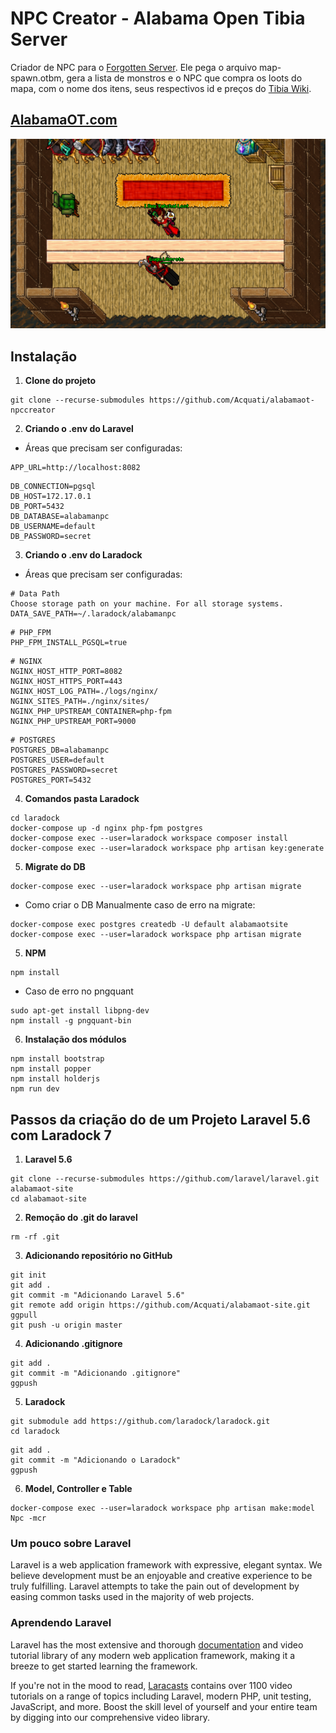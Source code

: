# NPC Creator - Alabama Open Tibia Server

Criador de NPC para o [Forgotten Server](https://github.com/otland/forgottenserver).
Ele pega o arquivo map-spawn.otbm, gera a lista de monstros e o NPC que compra os loots do mapa, com o nome dos itens, seus respectivos id e preços do [Tibia Wiki](https://www.tibiawiki.com.br/).

## [AlabamaOT.com](http://www.alabamaot.com/)

![alt text](https://github.com/Acquati/alabamaot-npccreator/blob/master/public/images/npc-creator.png)

## Instalação

1. **Clone do projeto**

```
git clone --recurse-submodules https://github.com/Acquati/alabamaot-npccreator
```

2. **Criando o .env do Laravel**

- Áreas que precisam ser configuradas:
```
APP_URL=http://localhost:8082
```
```
DB_CONNECTION=pgsql
DB_HOST=172.17.0.1
DB_PORT=5432
DB_DATABASE=alabamanpc
DB_USERNAME=default
DB_PASSWORD=secret
```

3. **Criando o .env do Laradock**

- Áreas que precisam ser configuradas:
```
# Data Path
Choose storage path on your machine. For all storage systems.
DATA_SAVE_PATH=~/.laradock/alabamanpc
```
```
# PHP_FPM
PHP_FPM_INSTALL_PGSQL=true
```
```
# NGINX
NGINX_HOST_HTTP_PORT=8082
NGINX_HOST_HTTPS_PORT=443
NGINX_HOST_LOG_PATH=./logs/nginx/
NGINX_SITES_PATH=./nginx/sites/
NGINX_PHP_UPSTREAM_CONTAINER=php-fpm
NGINX_PHP_UPSTREAM_PORT=9000
```
```
# POSTGRES
POSTGRES_DB=alabamanpc
POSTGRES_USER=default
POSTGRES_PASSWORD=secret
POSTGRES_PORT=5432
```

4. **Comandos pasta Laradock**

```
cd laradock
docker-compose up -d nginx php-fpm postgres
docker-compose exec --user=laradock workspace composer install
docker-compose exec --user=laradock workspace php artisan key:generate
```

5. **Migrate do DB**

```
docker-compose exec --user=laradock workspace php artisan migrate
```
- Como criar o DB Manualmente caso de erro na migrate:
```
docker-compose exec postgres createdb -U default alabamaotsite
docker-compose exec --user=laradock workspace php artisan migrate
```

5. **NPM**

```
npm install
```
- Caso de erro no pngquant
```
sudo apt-get install libpng-dev
npm install -g pngquant-bin
```

6. **Instalação dos módulos**

```
npm install bootstrap
npm install popper
npm install holderjs
npm run dev
```

## Passos da criação do de um Projeto Laravel 5.6 com Laradock 7

1. **Laravel 5.6**

```
git clone --recurse-submodules https://github.com/laravel/laravel.git alabamaot-site
cd alabamaot-site
```

2. **Remoção do .git do laravel**

```
rm -rf .git
```

3. **Adicionando repositório no GitHub**

```
git init
git add .
git commit -m "Adicionando Laravel 5.6"
git remote add origin https://github.com/Acquati/alabamaot-site.git
ggpull
git push -u origin master
```

4. **Adicionando .gitignore**

```
git add .
git commit -m "Adicionando .gitignore"
ggpush
```

5. **Laradock**

```
git submodule add https://github.com/laradock/laradock.git
cd laradock
```
```
git add .
git commit -m "Adicionando o Laradock"
ggpush
```

6. **Model, Controller e Table**

```
docker-compose exec --user=laradock workspace php artisan make:model Npc -mcr
```

### Um pouco sobre Laravel

Laravel is a web application framework with expressive, elegant syntax. We believe development must be an enjoyable and creative experience to be truly fulfilling. Laravel attempts to take the pain out of development by easing common tasks used in the majority of web projects.

### Aprendendo Laravel

Laravel has the most extensive and thorough [documentation](https://laravel.com/docs) and video tutorial library of any modern web application framework, making it a breeze to get started learning the framework.

If you're not in the mood to read, [Laracasts](https://laracasts.com) contains over 1100 video tutorials on a range of topics including Laravel, modern PHP, unit testing, JavaScript, and more. Boost the skill level of yourself and your entire team by digging into our comprehensive video library.